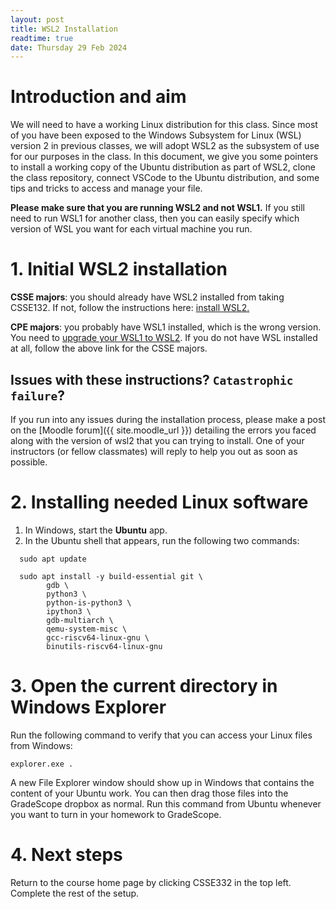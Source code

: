 ```yaml
---
layout: post
title: WSL2 Installation
readtime: true
date: Thursday 29 Feb 2024
---
```


# Introduction and aim

We will need to have a working Linux distribution for this class. Since most of
you have been exposed to the Windows Subsystem for Linux (WSL) version 2 in
previous classes, we will adopt WSL2 as the subsystem of use for our purposes in
the class. In this document, we give you some pointers to install a working copy
of the Ubuntu distribution as part of WSL2, clone the class repository, connect
VSCode to the Ubuntu distribution, and some tips and tricks to access and manage
your file.

**Please make sure that you are running WSL2 and not WSL1.** If you still need
to run WSL1 for another class, then you can easily specify which version of WSL
you want for each virtual machine you run.

# 1. Initial WSL2 installation

**CSSE majors**: you should already have WSL2 installed from taking CSSE132. If not, follow the instructions here: [install WSL2.](https://learn.microsoft.com/en-us/windows/wsl/install)

**CPE majors**: you probably have WSL1 installed, which is the wrong version. You need to [upgrade your WSL1 to WSL2](https://learn.microsoft.com/en-us/windows/wsl/install#upgrade-version-from-wsl-1-to-wsl-2). If you do not have WSL installed at all, follow the above link for the CSSE majors.

## Issues with these instructions? `Catastrophic failure`?
If you run into any issues during the installation process, please make a post
on the [Moodle forum]({{ site.moodle_url }}) detailing the errors you faced
along with the version of wsl2 that you can trying to install. One of your
instructors (or fellow classmates) will reply to help you out as soon as
possible.

# 2. Installing needed Linux software

1. In Windows, start the **Ubuntu** app.
2. In the Ubuntu shell that appears, run the following two commands:

```shell
  sudo apt update
```

```shell
  sudo apt install -y build-essential git \
        gdb \
        python3 \
        python-is-python3 \
        ipython3 \
        gdb-multiarch \
        qemu-system-misc \
        gcc-riscv64-linux-gnu \
        binutils-riscv64-linux-gnu
```

# 3. Open the current directory in Windows Explorer

Run the following command to verify that you can access your Linux files from Windows:

```shell
explorer.exe .
```

A new File Explorer window should show up in Windows that contains the content of your Ubuntu work. You can then drag those files into the GradeScope dropbox as normal. Run this command from Ubuntu whenever you want to turn in your homework to GradeScope.

# 4. Next steps

Return to the course home page by clicking CSSE332 in the top left. Complete the rest of the setup.

<!--
% CHANGELOG
%
% Fri 24 Nov 2023   Removed mentioning vscode as we won't be using it!
%                   Updated list of dependencies to now include everything
%                    needed to build xv6. 
%                   Added table of contents.
%
-->
